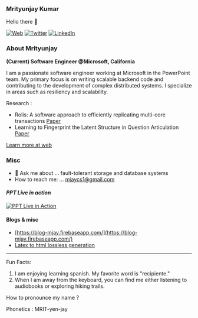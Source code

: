### Mrityunjay Kumar

Hello there 👋

[![Web](https://github-production-user-asset-6210df.s3.amazonaws.com/18567270/248499253-821230ed-06fb-4c2e-87de-b08cad589f00.png)](https://mrityunjaykumar911.github.io/)
[![Twitter](https://github-production-user-asset-6210df.s3.amazonaws.com/18567270/248499289-28af1ebf-f436-4036-8c0f-93a7f02148f2.png)](https://twitter.com/imrityunjayk)
[![LinkedIn](https://github-production-user-asset-6210df.s3.amazonaws.com/18567270/248499309-ea6ea27e-3d24-4f5f-af1f-bf234255a50f.png)](https://www.linkedin.com/in/mrkumar20/)


### About Mrityunjay
**(Current) Software Engineer @Microsoft, California**

I am a passionate software engineer working at Microsoft in the PowerPoint team. My primary focus is on writing scalable backend code and contributing to the development of complex distributed systems. I specialize in areas such as resiliency and scalability.

Research :
- Rolis: A software approach to efficiently replicating multi-core transactions [Paper](https://dl.acm.org/doi/pdf/10.1145/3492321.3519561)
- Learning to Fingerprint the Latent Structure in Question Articulation [Paper](https://ieeexplore.ieee.org/document/8614044)

[Learn more at web](https://www3.cs.stonybrook.edu/~mrkumar/)

### Misc
- 💬 Ask me about ... fault-tolerant storage and database systems
- How to reach me: ... [mjaycs1@gmail.com](mailto:mjaycs1@gmail.com)

#### *PPT Live in action*

[![PPT Live in Action](https://github.com/mrityunjaykumar911/mrityunjaykumar911/assets/18567270/063c1baa-4942-4a19-853f-9daa1fa53580)](https://youtu.be/qrBoC5Ct0Kc?t=27)

#### Blogs & misc
- [https://blog-mjay.firebaseapp.com/](https://blog-mjay.firebaseapp.com/)
- [Latex to html lossless generation](https://github.com/mrityunjaykumar911/mrityunjaykumar911.github.io/tree/master/tag-code)

---

Fun Facts:
1. I am enjoying learning spanish. My favorite word is "recipiente."
2. When I am away from the keyboard, you can find me either listening to audiobooks or exploring hiking trails.


How to pronounce my name ?

Phonetics : MRIT-yen-jay
